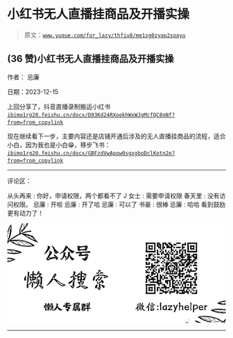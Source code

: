 # 小红书无人直播挂商品及开播实操

> 原文：[`www.yuque.com/for_lazy/thfiu8/me1sg0zyap2soayu`](https://www.yuque.com/for_lazy/thfiu8/me1sg0zyap2soayu)

## (36 赞)小红书无人直播挂商品及开播实操

作者： 忌廉

日期：2023-12-15

上回分享了，抖音直播录制搬运小红书[`ibimo1rg20.feishu.cn/docx/D93Kd24RXoekhWxWJgMcfQC8nNf?from=from_copylink`](https://ibimo1rg20.feishu.cn/docx/D93Kd24RXoekhWxWJgMcfQC8nNf?from=from_copylink)

现在继续看下一步，主要内容还是店铺开通后涉及的无人直播挂商品的流程，适合小白，因为我也是小白😁，移步飞书：[`ibimo1rg20.feishu.cn/docx/GBFzdVwApow0sgxgboDclKotn2e?from=from_copylink`](https://ibimo1rg20.feishu.cn/docx/GBFzdVwApow0sgxgboDclKotn2e?from=from_copylink)

* * *

评论区：

从头再来 : 你好，申请权限，两个都看不了
J 女士 : 需要申请权限
春天里 : 没有访问权限。
忌廉 : 开啦
忌廉 : 开了哈
忌廉 : 可以了
书豪 : 很棒
忌廉 : 哈哈 看到鼓励更有动力了！

![](img/21de372a77ea1f441c613f7316831ae1.png)

* * *